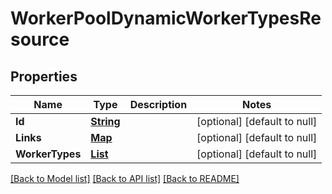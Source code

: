 # WorkerPoolDynamicWorkerTypesResource
## Properties

Name | Type | Description | Notes
------------ | ------------- | ------------- | -------------
**Id** | [**String**](string.md) |  | [optional] [default to null]
**Links** | [**Map**](string.md) |  | [optional] [default to null]
**WorkerTypes** | [**List**](DynamicWorkerType.md) |  | [optional] [default to null]

[[Back to Model list]](../README.md#documentation-for-models) [[Back to API list]](../README.md#documentation-for-api-endpoints) [[Back to README]](../README.md)

